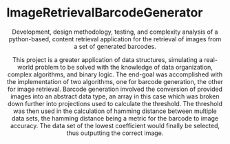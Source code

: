 # ImageRetrievalBarcodeGenerator

<p align="center">
  Development, design methodology, testing, and complexity analysis of a python-based, content retrieval application for the retrieval of images from a set of generated barcodes.
</p>

<p align="center">
  This project is a greater application of data structures, simulating a real-world problem to be solved with the knowledge of data organization, complex algorithms, and binary logic. The end-goal was accomplished with the implementation of two algorithms, one for barcode generation, the other for image retrieval. Barcode generation involved the conversion of provided images into an abstract data type, an array in this case which was broken down further into projections used to calculate the threshold. The threshold was then used in the calculation of hamming distance between multiple data sets, the hamming distance being a metric for the barcode to image accuracy. The data set of the lowest coefficient would finally be selected, thus outputting the correct image.
</p>
